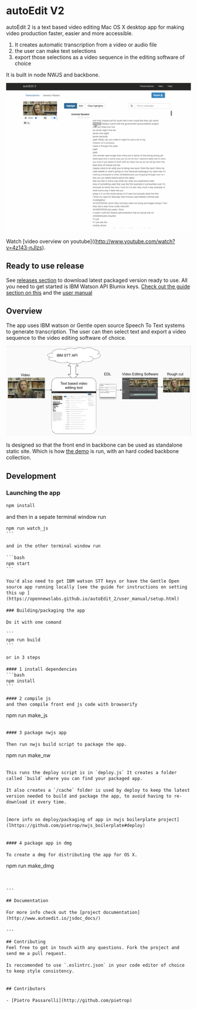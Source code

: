 # autoEdit V2

autoEdit 2 is a text based video editing Mac OS X desktop app for making video production faster, easier and more accessible.

1. It creates automatic transcription from a video or audio file
2. the user can make text selections 
3. export those selections as a video sequence in the editing software of choice

It is built in node NWJS and backbone. 

![Transcription ](/docs/img/gif/3_transcription.gif)

Watch [video overview on youtube]((http://www.youtube.com/watch?v=4z143-nJlzs).

## Ready to use release 

See [releases section](https://github.com/OpenNewsLabs/autoEdit_2/releases) to download latest packaged version ready to use. 
All you need to get started is IBM Watson API Blumix keys. [Check out the guide section on this](https://opennewslabs.github.io/autoEdit_2/user_manual/setup.html) and the [user manual](https://opennewslabs.github.io/autoEdit_2/user_manual/usage.html)


## Overview 

The app uses IBM watson or Gentle open source Speech To Text systems to generate transcription.
The user can then select text and export a video sequence to the video editing software of choice.

![Overview diagram ](/docs/img/tutorial/0_diagram.png)

<!-- Uses [NWJS boilerplate](https://github.com/pietrop/nwjs_boilerplate)  as a starting point. -->

Is designed so that the front end in backbone can be used as standalone static site. Which is how 
[the demo](https://opennewslabs.github.io/autoEdit_2/public/demo/frontEnd/index.html#transcriptions) is run, with an hard coded backbone collection.


## Development

### Launching the app

```bash
npm install
``` 

and then in a sepate terminal window run 

````
npm run watch_js
```

and in the other terminal window run

```bash
npm start
```

You'd also need to get IBM watson STT keys or have the Gentle Open source app running locally [see the guide for instructions on setting this up ](https://opennewslabs.github.io/autoEdit_2/user_manual/setup.html)

### Building/packaging the app

Do it with one comand

```
npm run build
```

or in 3 steps 

#### 1 install dependencies 
```bash
npm install
``` 

#### 2 compile js 
and then compile front end js code with browserify

````
npm run make_js
```

#### 3 package nwjs app

Then run nwjs build script to package the app. 
````
npm run make_nw
```

This runs the deploy script is in `deploy.js` It creates a folder called `build` where you can find your packaged app. 

It also creates a `/cache` folder is used by deploy to keep the latest version needed to build and package the app, to avoid having to re-download it every time.


[more info on deploy/packaging of app in nwjs boilerplate project](lhttps://github.com/pietrop/nwjs_boilerplate#deploy)


#### 4 package app in dmg 

To create a dmg for distributing the app for OS X.

````
npm run make_dmg
```


---

## Documentation 

For more info check out the [project documentation](http://www.autoedit.io/jsdoc_docs/)

---

## Contributing
Feel free to get in touch with any questions. Fork the project and send me a pull request.

Is reccomended to use `.eslintrc.json` in your code editor of choice to keep style consistency.


## Contributors

- [Pietro Passarelli](http://github.com/pietrop)

